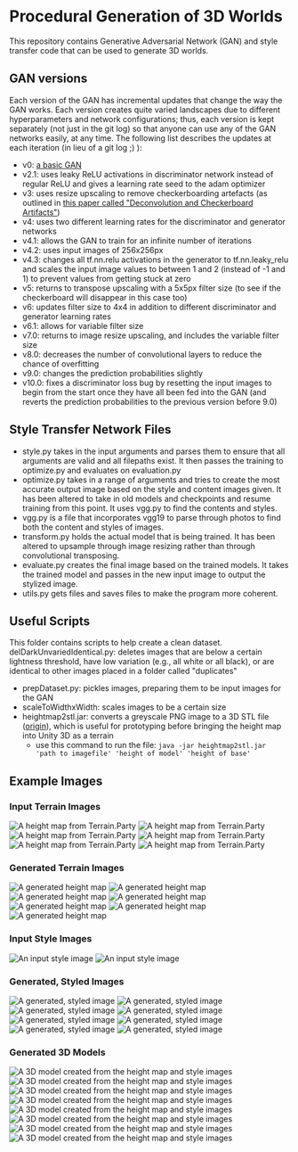# Procedural Generation of 3D Worlds
This repository contains Generative Adversarial Network (GAN) and style transfer code that can be used to generate 3D worlds.

## GAN versions
Each version of the GAN has incremental updates that change the way the GAN works. Each version creates quite varied landscapes due to different hyperparameters and network configurations; thus, each version is kept separately (not just in the git log) so that anyone can use any of the GAN networks easily, at any time. The following list describes the updates at each iteration (in lieu of a git log ;) ):
* v0: [a basic GAN](https://github.com/uclaacmai/Generative-Adversarial-Network-Tutorial)
* v2.1: uses leaky ReLU activations in discriminator network instead of regular ReLU and gives a learning rate seed to the adam optimizer
* v3: uses resize upscaling to remove checkerboarding artefacts (as outlined in [this paper called "Deconvolution and Checkerboard Artifacts"](https://distill.pub/2016/deconv-checkerboard/))
* v4: uses two different learning rates for the discriminator and generator networks
* v4.1: allows the GAN to train for an infinite number of iterations
* v4.2: uses input images of 256x256px
* v4.3: changes all tf.nn.relu activations in the generator to tf.nn.leaky_relu and scales the input image values to between 1 and 2 (instead of -1 and 1) to prevent values from getting stuck at zero
* v5: returns to transpose upscaling with a 5x5px filter size (to see if the checkerboard will disappear in this case too)
* v6: updates filter size to 4x4 in addition to different discriminator and generator learning rates
* v6.1: allows for variable filter size
* v7.0: returns to image resize upscaling, and includes the variable filter size
* v8.0: decreases the number of convolutional layers to reduce the chance of overfitting
* v9.0: changes the prediction probabilities slightly
* v10.0: fixes a discriminator loss bug by resetting the input images to begin from the start once they have all been fed into the GAN (and reverts the prediction probabilities to the previous version before 9.0)

## Style Transfer Network Files
* style.py takes in the input arguments and parses them to ensure that all arguments are valid and all filepaths exist. It then passes the training to optimize.py and evaluates on evaluation.py
* optimize.py takes in a range of arguments and tries to create the most accurate output image based on the style and content images given. It has been altered to take in old models and checkpoints and resume training from this point. It uses vgg.py to find the contents and styles.
* vgg.py is a file that incorporates vgg19 to parse through photos to find both the content and styles of images. 
* transform.py holds the actual model that is being trained. It has been altered to upsample through image resizing rather than through convolutional transposing. 
* evaluate.py creates the final image based on the trained models. It takes the trained model and passes in the new input image to output the stylized image. 
* utils.py gets files and saves files to make the program more coherent. 

## Useful Scripts
This folder contains scripts to help create a clean dataset.
delDarkUnvariedIdentical.py: deletes images that are below a certain lightness threshold, have low variation (e.g., all white or all black), or are identical to other images placed in a folder called "duplicates"
* prepDataset.py: pickles images, preparing them to be input images for the GAN
* scaleToWidthxWidth: scales images to be a certain size
* heightmap2stl.jar: converts a greyscale PNG image to a 3D STL file ([origin](http://www.instructables.com/id/Converting-Map-Height-Data-Into-3D-Tiles/)), which is useful for prototyping before bringing the height map into Unity 3D as a terrain
  * use this command to run the file:
  ```java -jar heightmap2stl.jar 'path to imagefile' 'height of model' 'height of base'```

## Example Images
### Input Terrain Images
![A height map from Terrain.Party](/example_images/input_terrain/1.png)
![A height map from Terrain.Party](/example_images/input_terrain/2.png)
![A height map from Terrain.Party](/example_images/input_terrain/3.png)
![A height map from Terrain.Party](/example_images/input_terrain/4.png)
![A height map from Terrain.Party](/example_images/input_terrain/5.png)
![A height map from Terrain.Party](/example_images/input_terrain/6.png)

### Generated Terrain Images
![A generated height map](/example_images/generated_terrain/1.png)
![A generated height map](/example_images/generated_terrain/2.png)
![A generated height map](/example_images/generated_terrain/3.png)
![A generated height map](/example_images/generated_terrain/4.png)
![A generated height map](/example_images/generated_terrain/5.png)
![A generated height map](/example_images/generated_terrain/Almost_Rivers.png)
![A generated height map](/example_images/generated_terrain/checkerboarded.png)

### Input Style Images
![An input style image](/example_images/style_images/himalay.jpg)
![An input style image](/example_images/style_images/AS-Salt-Glaciers.jpg)

### Generated, Styled Images
![A generated, styled image](/example_images/generated_styled/1.png)
![A generated, styled image](/example_images/generated_styled/1_him.png)
![A generated, styled image](/example_images/generated_styled/1_style.png)
![A generated, styled image](/example_images/generated_styled/2_style.png)
![A generated, styled image](/example_images/generated_styled/3_rain_princess.png)
![A generated, styled image](/example_images/generated_styled/4.png)
![A generated, styled image](/example_images/generated_styled/Almost_Rivers.png)
![A generated, styled image](/example_images/generated_styled/generated_140.0_2.png)

### Generated 3D Models
![A 3D model created from the height map and style images](/example_images/3D_views/1_3D_styled.PNG)
![A 3D model created from the height map and style images](/example_images/3D_views/2_3D_styled.PNG)
![A 3D model created from the height map and style images](/example_images/3D_views/3_3D_styled.PNG)
![A 3D model created from the height map and style images](/example_images/3D_views/4_3D_styled.PNG)
![A 3D model created from the height map and style images](/example_images/3D_views/5_3D_styled.PNG)
![A 3D model created from the height map and style images](/example_images/3D_views/checkerboard_3D.PNG)
![A 3D model created from the height map and style images](/example_images/3D_views/ravines.PNG)
![A 3D model created from the height map and style images](/example_images/3D_views/small_hills_coloured.PNG)
